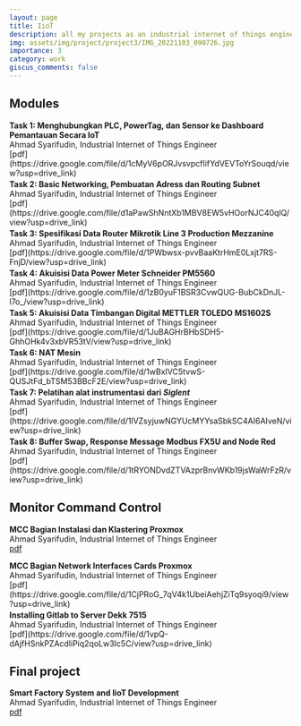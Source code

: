 ```yaml
---
layout: page
title: IioT
description: all my projects as an industrial internet of things engineer
img: assets/img/project/project3/IMG_20221103_090726.jpg
importance: 3
category: work
giscus_comments: false
---
```


<h2 class="Title" >Modules</h2>
<!-- <br> -->
<b>Task 1: Menghubungkan PLC, PowerTag, dan Sensor ke Dashboard Pemantauan 
Secara IoT</b><br>
Ahmad Syarifudin, Industrial Internet of Things Engineer<br>
[pdf](https://drive.google.com/file/d/1cMyV6pORJvsvpcfIifYdVEVToYrSouqd/view?usp=drive_link)
<p style="font-size: 3px !important"></p>
<b>Task 2: Basic Networking, Pembuatan Adress dan Routing Subnet</b><br>Ahmad Syarifudin, Industrial Internet of Things Engineer<br>
[pdf](https://drive.google.com/file/d1aPawShNntXb1MBV8EW5vHOorNJC40qlQ/view?usp=drive_link)
<p style="font-size: 3px !important"></p>
<b>Task 3: Spesifikasi Data Router Mikrotik Line 3 Production Mezzanine</b><br>
Ahmad Syarifudin, Industrial Internet of Things Engineer<br>
[pdf](https://drive.google.com/file/d/1PWbwsx-pvvBaaKtrHmE0Lxjt7RS-FnjD/view?usp=drive_link)
<p style="font-size: 3px !important"></p>
<b>Task 4: Akuisisi Data Power Meter
Schneider PM5560</b><br>
Ahmad Syarifudin, Industrial Internet of Things Engineer<br>
[pdf](https://drive.google.com/file/d/1zB0yuF1BSR3CvwQUG-BubCkDnJL-l7o_/view?usp=drive_link)
<p style="font-size: 3px !important"></p>
<b>Task 5: Akuisisi Data Timbangan Digital METTLER TOLEDO MS1602S</b><br>
Ahmad Syarifudin, Industrial Internet of Things Engineer<br>
[pdf](https://drive.google.com/file/d/1JuBAGHrBHbSDH5-GhhOHk4v3xbVR53tV/view?usp=drive_link)
<p style="font-size: 3px !important"></p>
<b>Task 6: NAT Mesin</b><br>
Ahmad Syarifudin, Industrial Internet of Things Engineer<br>
[pdf](https://drive.google.com/file/d/1wBxIVC5tvwS-QUSJtFd_bTSM53BBcF2E/view?usp=drive_link)
<p style="font-size: 3px !important"></p>
<b>Task 7: Pelatihan alat instrumentasi dari <i>Siglent</i></b><br>
Ahmad Syarifudin, Industrial Internet of Things Engineer<br>
[pdf](https://drive.google.com/file/d/1lVZsyjuwNGYUcMYYsaSbkSC4AI6AIveN/view?usp=drive_link)
<p style="font-size: 3px !important"></p>
<b>Task 8: Buffer Swap, Response Message Modbus FX5U and Node Red</b><br>
Ahmad Syarifudin, Industrial Internet of Things Engineer<br>
[pdf](https://drive.google.com/file/d/1tRYONDvdZTVAzprBnvWKb19jsWaWrFzR/view?usp=drive_link)
<p style="font-size: 3px !important"></p>

## Monitor Command Control
<b>MCC Bagian Instalasi dan Klastering Proxmox</b><br>
Ahmad Syarifudin, Industrial Internet of Things Engineer<br>
[pdf](https://drive.google.com/file/d/16BMwNr-XEabkM6aswQ9SwM_GloCGuvDD/view?usp=drive_link)
<p style="font-size: 3px !important"></p>
<b>MCC Bagian Network Interfaces Cards Proxmox</b><br>
Ahmad Syarifudin, Industrial Internet of Things Engineer<br>
[pdf](https://drive.google.com/file/d/1CjPRoG_7qV4k1UbeiAehjZiTq9syoqi9/view?usp=drive_link)
<p style="font-size: 3px !important"></p>
<b>Installing Gitlab to Server Dekk 7515</b><br>
Ahmad Syarifudin, Industrial Internet of Things Engineer<br>
[pdf](https://drive.google.com/file/d/1vpQ-dAjfHSnkPZAcdliPiq2qoLw3Ic5C/view?usp=drive_link)
<p style="font-size: 3px !important"></p>

## Final project
<b>Smart Factory System and IioT Development</b><br>
Ahmad Syarifudin, Industrial Internet of Things Engineer<br>
[pdf](https://drive.google.com/file/d/1nAaP3R13co5f54zzyJsKNbYyl19CVvqY/view?usp=sharing)
<p style="font-size: 3px !important"></p>